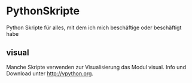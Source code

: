 # PythonSkripte
Python Skripte für alles, mit dem ich mich beschäftige oder beschäftigt habe

## visual
Manche Skripte verwenden zur Visualisierung das Modul visual.
Info und Download unter http://vpython.org.
